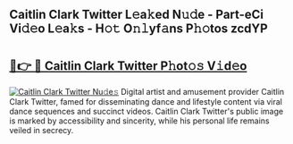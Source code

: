 ## Caitlin Clark Twitter L𝚎a𝚔ed N𝚞𝚍e - Part-eCi Vi𝚍𝚎o L𝚎a𝚔s - H𝚘𝚝 O𝚗𝚕yf𝚊ns P𝚑𝚘tos zcdYP

# <h2><a href="http://kf1w33s.oniu.top/?m=Caitlin+Clark+Twitter">🔗👉 🔴 Caitlin Clark Twitter P𝚑ot𝚘𝚜 V𝚒d𝚎o</a></h2>

[![Caitlin Clark Twitter Nu𝚍e𝚜](https://i.imgur.com/0qMVB7G.gif)](http://kf1w33s.oniu.top/?m=Caitlin+Clark+Twitter)
Digital artist and amusement provider Caitlin Clark Twitter, famed for disseminating dance and lifestyle content via viral dance sequences and succinct videos. Caitlin Clark Twitter's public image is marked by accessibility and sincerity, while his personal life remains veiled in secrecy.  
